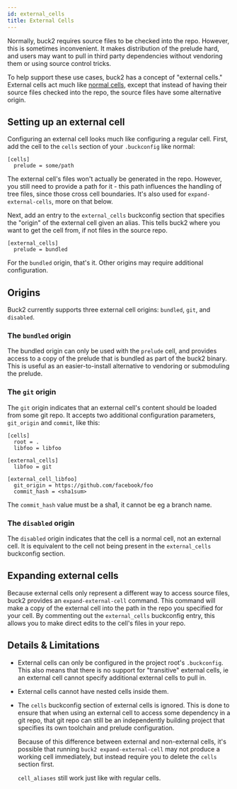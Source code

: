 ```yaml
---
id: external_cells
title: External Cells
---
```


Normally, buck2 requires source files to be checked into the repo. However, this
is sometimes inconvenient. It makes distribution of the prelude hard, and users
may want to pull in third party dependencies without vendoring them or using
source control tricks.

To help support these use cases, buck2 has a concept of "external cells."
External cells act much like [normal cells], except that instead of having their
source files checked into the repo, the source files have some alternative
origin.

[normal cells]: ../../concepts/buckconfig.md/#cells

## Setting up an external cell

Configuring an external cell looks much like configuring a regular cell. First,
add the cell to the `cells` section of your `.buckconfig` like normal:

```
[cells]
  prelude = some/path
```

The external cell's files won't actually be generated in the repo. However, you
still need to provide a path for it - this path influences the handling of tree
files, since those cross cell boundaries. It's also used for
`expand-external-cells`, more on that below.

Next, add an entry to the `external_cells` buckconfig section that specifies the
"origin" of the external cell given an alias. This tells buck2 where you want to
get the cell from, if not files in the source repo.

```
[external_cells]
  prelude = bundled
```

For the `bundled` origin, that's it. Other origins may require additional
configuration.

## Origins

Buck2 currently supports three external cell origins: `bundled`, `git`, and
`disabled`.

### The `bundled` origin

The bundled origin can only be used with the `prelude` cell, and provides access
to a copy of the prelude that is bundled as part of the buck2 binary. This is
useful as an easier-to-install alternative to vendoring or submoduling the
prelude.

### The `git` origin

The `git` origin indicates that an external cell's content should be loaded from
some git repo. It accepts two additional configuration parameters, `git_origin`
and `commit`, like this:

```
[cells]
  root = .
  libfoo = libfoo

[external_cells]
  libfoo = git

[external_cell_libfoo]
  git_origin = https://github.com/facebook/foo
  commit_hash = <sha1sum>
```

The `commit_hash` value must be a sha1, it cannot be eg a branch name.

### The `disabled` origin

The `disabled` origin indicates that the cell is a normal cell, not an external
cell. It is equivalent to the cell not being present in the `external_cells`
buckconfig section.

## Expanding external cells

Because external cells only represent a different way to access source files,
buck2 provides an `expand-external-cell` command. This command will make a copy
of the external cell into the path in the repo you specified for your cell. By
commenting out the `external_cells` buckconfig entry, this allows you to make
direct edits to the cell's files in your repo.

## Details & Limitations

- External cells can only be configured in the project root's `.buckconfig`.
  This also means that there is no support for "transitive" external cells, ie
  an external cell cannot specify additional external cells to pull in.
- External cells cannot have nested cells inside them.
- The `cells` buckconfig section of external cells is ignored. This is done to
  ensure that when using an external cell to access some dependency in a git
  repo, that git repo can still be an independently building project that
  specifies its own toolchain and prelude configuration.

  Because of this difference between external and non-external cells, it's
  possible that running `buck2 expand-external-cell` may not produce a working
  cell immediately, but instead require you to delete the `cells` section first.

  `cell_aliases` still work just like with regular cells.
